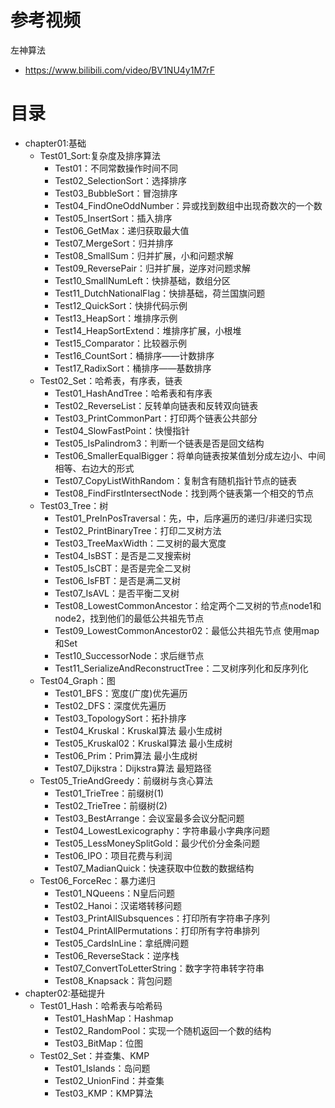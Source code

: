# 参考视频
左神算法
- https://www.bilibili.com/video/BV1NU4y1M7rF

# 目录
- chapter01:基础
    - Test01_Sort:复杂度及排序算法
        - Test01：不同常数操作时间不同
        - Test02_SelectionSort：选择排序
        - Test03_BubbleSort：冒泡排序
        - Test04_FindOneOddNumber：异或找到数组中出现奇数次的一个数
        - Test05_InsertSort：插入排序
        - Test06_GetMax：递归获取最大值
        - Test07_MergeSort：归并排序
        - Test08_SmallSum：归并扩展，小和问题求解
        - Test09_ReversePair：归并扩展，逆序对问题求解
        - Test10_SmallNumLeft：快排基础，数组分区
        - Test11_DutchNationalFlag：快排基础，荷兰国旗问题
        - Test12_QuickSort：快排代码示例
        - Test13_HeapSort：堆排序示例
        - Test14_HeapSortExtend：堆排序扩展，小根堆
        - Test15_Comparator：比较器示例
        - Test16_CountSort：桶排序——计数排序
        - Test17_RadixSort：桶排序——基数排序
    - Test02_Set：哈希表，有序表，链表
        - Test01_HashAndTree：哈希表和有序表
        - Test02_ReverseList：反转单向链表和反转双向链表
        - Test03_PrintCommonPart：打印两个链表公共部分
        - Test04_SlowFastPoint：快慢指针
        - Test05_IsPalindrom3：判断一个链表是否是回文结构
        - Test06_SmallerEqualBigger：将单向链表按某值划分成左边小、中间相等、右边大的形式
        - Test07_CopyListWithRandom：复制含有随机指针节点的链表
        - Test08_FindFirstIntersectNode：找到两个链表第一个相交的节点
    - Test03_Tree：树
        - Test01_PreInPosTraversal：先，中，后序遍历的递归/非递归实现
        - Test02_PrintBinaryTree：打印二叉树方法
        - Test03_TreeMaxWidth：二叉树的最大宽度
        - Test04_IsBST：是否是二叉搜索树
        - Test05_IsCBT：是否是完全二叉树
        - Test06_IsFBT：是否是满二叉树
        - Test07_IsAVL：是否平衡二叉树
        - Test08_LowestCommonAncestor：给定两个二叉树的节点node1和node2，找到他们的最低公共祖先节点
        - Test09_LowestCommonAncestor02：最低公共祖先节点 使用map和Set
        - Test10_SuccessorNode：求后继节点
        - Test11_SerializeAndReconstructTree：二叉树序列化和反序列化
    - Test04_Graph：图
        - Test01_BFS：宽度(广度)优先遍历
        - Test02_DFS：深度优先遍历
        - Test03_TopologySort：拓扑排序
        - Test04_Kruskal：Kruskal算法 最小生成树
        - Test05_Kruskal02：Kruskal算法 最小生成树
        - Test06_Prim：Prim算法 最小生成树
        - Test07_Dijkstra：Dijkstra算法 最短路径
    - Test05_TrieAndGreedy：前缀树与贪心算法
        - Test01_TrieTree：前缀树(1)
        - Test02_TrieTree：前缀树(2)
        - Test03_BestArrange：会议室最多会议分配问题
        - Test04_LowestLexicography：字符串最小字典序问题
        - Test05_LessMoneySplitGold：最少代价分金条问题
        - Test06_IPO：项目花费与利润
        - Test07_MadianQuick：快速获取中位数的数据结构
     - Test06_ForceRec：暴力递归
        - Test01_NQueens：N皇后问题
        - Test02_Hanoi：汉诺塔转移问题
        - Test03_PrintAllSubsquences：打印所有字符串子序列
        - Test04_PrintAllPermutations：打印所有字符串排列
        - Test05_CardsInLine：拿纸牌问题
        - Test06_ReverseStack：逆序栈
        - Test07_ConvertToLetterString：数字字符串转字符串
        - Test08_Knapsack：背包问题
- chapter02:基础提升
    - Test01_Hash：哈希表与哈希码
        - Test01_HashMap：Hashmap
        - Test02_RandomPool：实现一个随机返回一个数的结构
        - Test03_BitMap：位图
    - Test02_Set：并查集、KMP
        - Test01_Islands：岛问题
        - Test02_UnionFind：并查集
        - Test03_KMP：KMP算法
    